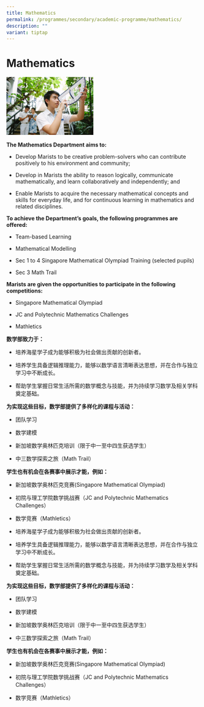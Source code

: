 ```yaml
---
title: Mathematics
permalink: /programmes/secondary/academic-programme/mathematics/
description: ""
variant: tiptap
---
```

<h1>Mathematics</h1>
<div class="isomer-image-wrapper">
<img style="width:45%" height="auto" width="100%" src="/images/Academic%20Programme/Secondary/maths_v1.png">
</div>
<p><strong>The Mathematics Department aims to:</strong>
</p>
<ul>
<li>
<p>Develop Marists to be creative problem-solvers who can contribute positively
to his environment and community;</p>
</li>
<li>
<p>Develop in Marists the ability to reason logically, communicate mathematically,
and learn collaboratively and independently; and</p>
</li>
<li>
<p>Enable Marists to acquire the necessary mathematical concepts and skills
for everyday life, and for continuous learning in mathematics and related
disciplines.</p>
</li>
</ul>
<p><strong>To achieve the Department’s goals, the following programmes are offered:</strong>
</p>
<ul>
<li>
<p>Team-based Learning</p>
</li>
<li>
<p>Mathematical Modelling</p>
</li>
<li>
<p>Sec 1 to 4 Singapore Mathematical Olympiad Training (selected pupils)</p>
</li>
<li>
<p>Sec 3 Math Trail</p>
</li>
</ul>
<p><strong>Marists are given the opportunities to participate in the following competitions:</strong>
</p>
<ul>
<li>
<p>Singapore Mathematical Olympiad</p>
</li>
<li>
<p>JC and Polytechnic Mathematics Challenges</p>
</li>
<li>
<p>Mathletics</p>
</li>
</ul>
<p></p>
<p><strong>数学部致力于：</strong>
</p>
<ul>
<li>
<p>培养海星学子成为能够积极为社会做出贡献的创新者。</p>
</li>
<li>
<p>培养学生具备逻辑推理能力，能够以数学语言清晰表达思想，并在合作与独立学习中不断成长。</p>
</li>
<li>
<p>帮助学生掌握日常生活所需的数学概念与技能，并为持续学习数学及相关学科奠定基础。</p>
<p></p>
</li>
</ul>
<p><strong>为实现这些目标，数学部提供了多样化的课程与活动：</strong>
</p>
<ul>
<li>
<p>团队学习</p>
</li>
<li>
<p>数学建模</p>
</li>
<li>
<p>新加坡数学奥林匹克培训（限于中一至中四生获选学生）</p>
</li>
<li>
<p>中三数学探索之旅（Math Trail）<strong><br></strong>
</p>
</li>
</ul>
<p><strong>学生也有机会在各赛事中展示才能，例如：</strong>
</p>
<ul>
<li>
<p>新加坡数学奥林匹克竞赛(Singapore Mathematical Olympiad)</p>
</li>
<li>
<p>初院与理工学院数学挑战赛（JC and Polytechnic Mathematics Challenges）</p>
</li>
<li>
<p>数学竞赛（Mathletics）</p>
</li>
<li>
<p>培养海星学子成为能够积极为社会做出贡献的创新者。</p>
</li>
<li>
<p>培养学生具备逻辑推理能力，能够以数学语言清晰表达思想，并在合作与独立学习中不断成长。</p>
</li>
<li>
<p>帮助学生掌握日常生活所需的数学概念与技能，并为持续学习数学及相关学科奠定基础。
<br>
</p>
</li>
</ul>
<p><strong>为实现这些目标，数学部提供了多样化的课程与活动：</strong>
</p>
<ul>
<li>
<p>团队学习</p>
</li>
<li>
<p>数学建模</p>
</li>
<li>
<p>新加坡数学奥林匹克培训（限于中一至中四生获选学生）</p>
</li>
<li>
<p>中三数学探索之旅（Math Trail）<strong><br></strong>
</p>
</li>
</ul>
<p><strong>学生也有机会在各赛事中展示才能，例如：</strong>
</p>
<ul>
<li>
<p>新加坡数学奥林匹克竞赛(Singapore Mathematical Olympiad)</p>
</li>
<li>
<p>初院与理工学院数学挑战赛（JC and Polytechnic Mathematics Challenges）</p>
</li>
<li>
<p>数学竞赛（Mathletics）</p>
</li>
</ul>
<p></p>